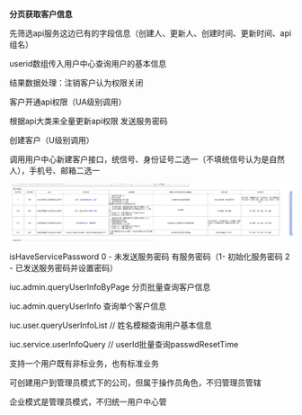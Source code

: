 **分页获取客户信息**

先筛选api服务这边已有的字段信息（创建人、更新人、创建时间、更新时间、api组名）

userid数组传入用户中心查询用户的基本信息

结果数据处理：注销客户认为权限关闭

客户开通api权限（UA级别调用）

根据api大类来全量更新api权限 发送服务密码

创建客户（U级别调用）

调用用户中心新建客户接口，统信号、身份证号二选一（不填统信号认为是自然人），手机号、邮箱二选一

<img src="https://raw.githubusercontent.com/NilPointerError/MdImage/main/img/image-20231128101411770.png" alt="image-20231128101411770" style="zoom:200%;" />





isHaveServicePassword   0 - 未发送服务密码    有服务密码（1- 初始化服务密码   2 - 已发送服务密码并设置密码）



iuc.admin.queryUserInfoByPage  分页批量查询客户信息

iuc.admin.queryUserInfo   查询单个客户信息

iuc.user.queryUserInfoList  // 姓名模糊查询用户基本信息

iuc.service.userInfoQuery  // userId批量查询passwdResetTime



支持一个用户既有非标业务，也有标准业务

可创建用户到管理员模式下的公司，但属于操作员角色，不归管理员管辖

企业模式是管理员模式，不归统一用户中心管

